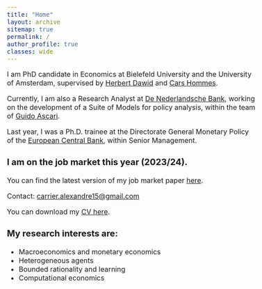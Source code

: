 ```yaml
---
title: "Home"
layout: archive
sitemap: true
permalink: /
author_profile: true
classes: wide
---
```

<style>
  body {
    font-size: 16px; /* Adjust body font size as needed */
  }
  h1, h2, h3, h4, h5, h6 {
    font-size: 20px; /* Adjust heading font sizes as needed */
  }
  .author__avatar {
    width: 80px; /* Adjust avatar size as needed */
    height: 80px; /* Adjust avatar size as needed */
  }
</style>


<!-- <p style="text-align: justify">-->
I am PhD candidate in Economics at Bielefeld University and the University of Amsterdam, supervised by [Herbert Dawid](https://www.uni-bielefeld.de/fakultaeten/wirtschaftswissenschaften/lehrbereiche/etace/team/herbert-dawid/) and [Cars Hommes](https://www.uva.nl/en/profile/h/o/c.h.hommes/c.h.hommes.html).

Currently, I am also a Research Analyst at [De Nederlandsche Bank](https://www.dnb.nl/en/), working on the development of a Suite of Models for policy analysis, within the team of [Guido Ascari](https://sites.google.com/site/guidoascari/home?authuser=0).

Last year, I was a Ph.D. trainee at the Directorate General Monetary Policy of the [European Central Bank](https://www.ecb.europa.eu/home/html/index.en.html), within Senior Management.

<!--</p> -->

### I am on the job market this year (2023/24). 
You can find the latest version of my job market paper [here](/assets/Carrier_JMP_2023.pdf).




Contact: carrier.alexandre15@gmail.com

You can download my [CV here](/assets/CV_Alexandre_Carrier_Nov2023.pdf).

<!-- <p style="text-align: justify">
My research is driven towards characterizing, quantifying, and, ultimately, predicting natural phenomena by way of mathematical modelling.
Within this purview, numerical methods are indispensable.
Indeed, they <em>must</em> be used in order to make informed decisions and reach reliable conclusions when facing contemporary problems in science and engineering.
By employing mathematical tools from functional analysis, topology, differential geometry, and numerical linear algebra, the intent of my research is to develop the most accurate and practical numerical methods for modern scientific and engineering purposes.
</p> -->



### My research interests are:
- Macroeconomics and monetary economics
- Heterogeneous agents
- Bounded rationality and learning
- Computational economics
